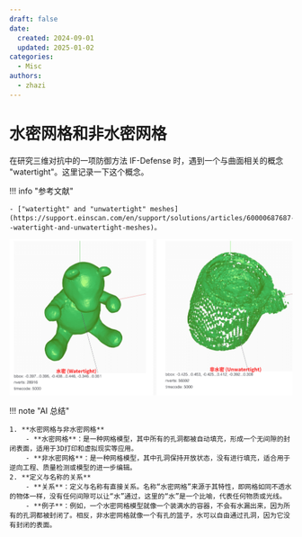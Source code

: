 ```yaml
---
draft: false
date: 
  created: 2024-09-01
  updated: 2025-01-02
categories:
  - Misc
authors:
  - zhazi
---
```


# 水密网格和非水密网格

在研究三维对抗中的一项防御方法 IF-Defense 时，遇到一个与曲面相关的概念 "watertight"。这里记录一下这个概念。

!!! info "参考文献"

    - ["watertight" and "unwatertight" meshes](https://support.einscan.com/en/support/solutions/articles/60000687687--watertight-and-unwatertight-meshes)。
<!-- more -->

![水密/非水密网格示意图](./images/水密网格示意图.png)

!!! note "AI 总结"

    1. **水密网格与非水密网格**
        - **水密网格**：是一种网格模型，其中所有的孔洞都被自动填充，形成一个无间隙的封闭表面，适用于3D打印和虚拟现实等应用。
        - **非水密网格**：是一种网格模型，其中孔洞保持开放状态，没有进行填充，适合用于逆向工程、质量检测或模型的进一步编辑。
    2. **定义与名称的关系**
        - **关系**：定义与名称有直接关系。名称“水密网格”来源于其特性，即网格如同不透水的物体一样，没有任何间隙可以让“水”通过，这里的“水”是一个比喻，代表任何物质或光线。
        - **例子**：例如，一个水密网格模型就像一个装满水的容器，不会有水漏出来，因为所有的孔洞都被封闭了。相反，非水密网格就像一个有孔的篮子，水可以自由通过孔洞，因为它没有封闭的表面。
